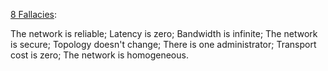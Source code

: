 [8 Fallacies](https://nighthacks.com/jag/res/Fallacies.html):

The network is reliable;
Latency is zero;
Bandwidth is infinite;
The network is secure;
Topology doesn't change;
There is one administrator;
Transport cost is zero;
The network is homogeneous.
